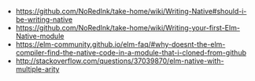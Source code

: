 - https://github.com/NoRedInk/take-home/wiki/Writing-Native#should-i-be-writing-native
- https://github.com/NoRedInk/take-home/wiki/Writing-your-first-Elm-Native-module
- https://elm-community.github.io/elm-faq/#why-doesnt-the-elm-compiler-find-the-native-code-in-a-module-that-i-cloned-from-github
- http://stackoverflow.com/questions/37039870/elm-native-with-multiple-arity
